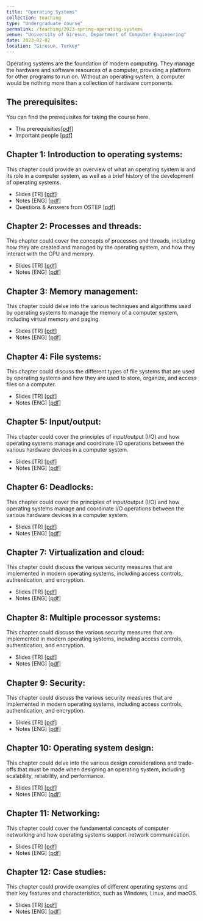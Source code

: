 ```yaml
---
title: "Operating Systems"
collection: teaching
type: "Undergraduate course"
permalink: /teaching/2023-spring-operating-systems
venue: "University of Giresun, Department of Computer Engineering"
date: 2023-02-02
location: "Giresun, Turkey"
---
```


Operating systems are the foundation of modern computing. They manage the hardware and software resources of a computer, providing a platform for other programs to run on. Without an operating system, a computer would be nothing more than a collection of hardware components.

The prerequisites: 
-----
You can find the prerequisites for taking the course here.

* The prerequisities<a href="http://sercankulcu.github.io/assets/teaching/os/0_The_prerequisites.pdf">[pdf]</a>
* Important people <a href="http://sercankulcu.github.io/assets/teaching/os/0_Important_people.pdf">[pdf]</a>
<!---  * You can download the books <a href="https://csc-knu.github.io/sys-prog/books/">here</a>.--->
Chapter 1: Introduction to operating systems: 
-----
This chapter could provide an overview of what an operating system is and its role in a computer system, as well as a brief history of the development of operating systems.

* Slides [TR] <a href="http://sercankulcu.github.io/assets/teaching/os/1_Bolum_1_Giris.pdf">[pdf]</a>
* Notes [ENG] <a href="http://sercankulcu.github.io/assets/teaching/os/1_Introduction.pdf">[pdf]</a>
* Questions & Answers from OSTEP <a href="http://sercankulcu.github.io/assets/teaching/os/1_QA_from_OSTEP.pdf">[pdf]</a>

Chapter 2: Processes and threads: 
-----
This chapter could cover the concepts of processes and threads, including how they are created and managed by the operating system, and how they interact with the CPU and memory.

* Slides [TR] <a href="http://sercankulcu.github.io/assets/teaching/os/2_Bolum_2_Surecler.pdf">[pdf]</a>
* Notes [ENG] <a href="http://sercankulcu.github.io/assets/teaching/os/2_Processes.pdf">[pdf]</a>

Chapter 3: Memory management: 
-----
This chapter could delve into the various techniques and algorithms used by operating systems to manage the memory of a computer system, including virtual memory and paging.

* Slides [TR] <a href="http://sercankulcu.github.io/assets/teaching/os/3_Memory.pdf">[pdf]</a>
* Notes [ENG] <a href="http://sercankulcu.github.io/assets/teaching/os/3_Memory.pdf">[pdf]</a>

Chapter 4: File systems: 
-----

This chapter could discuss the different types of file systems that are used by operating systems and how they are used to store, organize, and access files on a computer.

* Slides [TR] <a href="http://sercankulcu.github.io/assets/teaching/os/4_File.pdf">[pdf]</a>
* Notes [ENG] <a href="http://sercankulcu.github.io/assets/teaching/os/4_File.pdf">[pdf]</a>

Chapter 5: Input/output: 
-----
This chapter could cover the principles of input/output (I/O) and how operating systems manage and coordinate I/O operations between the various hardware devices in a computer system.

* Slides [TR] <a href="http://sercankulcu.github.io/assets/teaching/os/5_Input.pdf">[pdf]</a>
* Notes [ENG] <a href="http://sercankulcu.github.io/assets/teaching/os/5_Input.pdf">[pdf]</a>

Chapter 6: Deadlocks: 
-----
This chapter could cover the principles of input/output (I/O) and how operating systems manage and coordinate I/O operations between the various hardware devices in a computer system.

* Slides [TR] <a href="http://sercankulcu.github.io/assets/teaching/os/6_Deadlocks.pdf">[pdf]</a>
* Notes [ENG] <a href="http://sercankulcu.github.io/assets/teaching/os/6_Deadlocks.pdf">[pdf]</a>

Chapter 7: Virtualization and cloud: 
-----
This chapter could discuss the various security measures that are implemented in modern operating systems, including access controls, authentication, and encryption.

* Slides [TR] <a href="http://sercankulcu.github.io/assets/teaching/os/7_Virtualization.pdf">[pdf]</a>
* Notes [ENG] <a href="http://sercankulcu.github.io/assets/teaching/os/7_Virtualization.pdf">[pdf]</a>

Chapter 8: Multiple processor systems: 
-----
This chapter could discuss the various security measures that are implemented in modern operating systems, including access controls, authentication, and encryption.

* Slides [TR] <a href="http://sercankulcu.github.io/assets/teaching/os/8_Multiple_Processor.pdf">[pdf]</a>
* Notes [ENG] <a href="http://sercankulcu.github.io/assets/teaching/os/8_Multiple_Processor.pdf">[pdf]</a>

Chapter 9: Security: 
-----
This chapter could discuss the various security measures that are implemented in modern operating systems, including access controls, authentication, and encryption.

* Slides [TR] <a href="http://sercankulcu.github.io/assets/teaching/os/9_Security.pdf">[pdf]</a>
* Notes [ENG] <a href="http://sercankulcu.github.io/assets/teaching/os/9_Security.pdf">[pdf]</a>

Chapter 10: Operating system design: 
-----
This chapter could delve into the various design considerations and trade-offs that must be made when designing an operating system, including scalability, reliability, and performance.

* Slides [TR] <a href="http://sercankulcu.github.io/assets/teaching/os/10_Design.pdf">[pdf]</a>
* Notes [ENG] <a href="http://sercankulcu.github.io/assets/teaching/os/10_Design.pdf">[pdf]</a>

Chapter 11: Networking: 
-----
This chapter could cover the fundamental concepts of computer networking and how operating systems support network communication.

* Slides [TR] <a href="http://sercankulcu.github.io/assets/teaching/os/11_Networking.pdf">[pdf]</a>
* Notes [ENG] <a href="http://sercankulcu.github.io/assets/teaching/os/11_Networking.pdf">[pdf]</a>

Chapter 12: Case studies: 
-----
This chapter could provide examples of different operating systems and their key features and characteristics, such as Windows, Linux, and macOS.

* Slides [TR] <a href="http://sercankulcu.github.io/assets/teaching/os/12_Case.pdf">[pdf]</a>
* Notes [ENG] <a href="http://sercankulcu.github.io/assets/teaching/os/12_Case.pdf">[pdf]</a>

